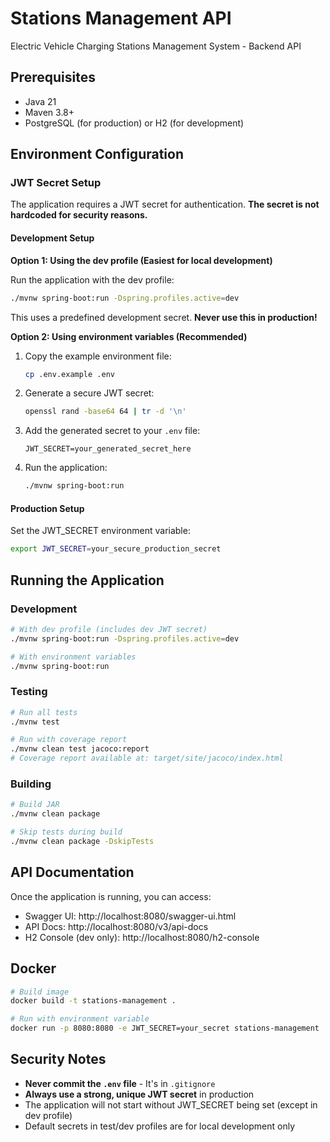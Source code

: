 # Stations Management API

Electric Vehicle Charging Stations Management System - Backend API

## Prerequisites

- Java 21
- Maven 3.8+
- PostgreSQL (for production) or H2 (for development)

## Environment Configuration

### JWT Secret Setup

The application requires a JWT secret for authentication. **The secret is not hardcoded for security reasons.**

#### Development Setup

**Option 1: Using the dev profile (Easiest for local development)**

Run the application with the dev profile:
```bash
./mvnw spring-boot:run -Dspring.profiles.active=dev
```

This uses a predefined development secret. **Never use this in production!**

**Option 2: Using environment variables (Recommended)**

1. Copy the example environment file:
   ```bash
   cp .env.example .env
   ```

2. Generate a secure JWT secret:
   ```bash
   openssl rand -base64 64 | tr -d '\n'
   ```

3. Add the generated secret to your `.env` file:
   ```
   JWT_SECRET=your_generated_secret_here
   ```

4. Run the application:
   ```bash
   ./mvnw spring-boot:run
   ```

#### Production Setup

Set the JWT_SECRET environment variable:
```bash
export JWT_SECRET=your_secure_production_secret
```

## Running the Application

### Development
```bash
# With dev profile (includes dev JWT secret)
./mvnw spring-boot:run -Dspring.profiles.active=dev

# With environment variables
./mvnw spring-boot:run
```

### Testing
```bash
# Run all tests
./mvnw test

# Run with coverage report
./mvnw clean test jacoco:report
# Coverage report available at: target/site/jacoco/index.html
```

### Building
```bash
# Build JAR
./mvnw clean package

# Skip tests during build
./mvnw clean package -DskipTests
```

## API Documentation

Once the application is running, you can access:

- Swagger UI: http://localhost:8080/swagger-ui.html
- API Docs: http://localhost:8080/v3/api-docs
- H2 Console (dev only): http://localhost:8080/h2-console

## Docker

```bash
# Build image
docker build -t stations-management .

# Run with environment variable
docker run -p 8080:8080 -e JWT_SECRET=your_secret stations-management
```

## Security Notes

- **Never commit the `.env` file** - It's in `.gitignore`
- **Always use a strong, unique JWT secret** in production
- The application will not start without JWT_SECRET being set (except in dev profile)
- Default secrets in test/dev profiles are for local development only
